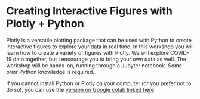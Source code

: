 # Creating Interactive Figures with Plotly + Python

Plotly is a versatile plotting package that can be used with Python to create interactive figures to explore your data in real time.  In this workshop you will learn how to create a variety of figures with Plotly.  We will explore COVID-19 data together, but I encourage you to bring your own data as well.  The workshop will be hands-on, running through a Jupyter notebook.  Some prior Python knowledge is required.  

If you cannot install Python or Plotly on your computer (or you prefer not to do so), you can use the [version on Google colab linked here](https://colab.research.google.com/drive/1JpJh2yLJ_gLyjar676VWS9NdgGqje9QH?usp=sharing).